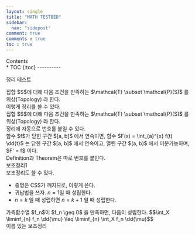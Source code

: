 ```yaml
---
layout: single
title: "MATH TESTBED"
sidebar:
  nav: "sidepost"
comment: true
comments : true
toc : true
---
```

<div id="toc">
Contents
</div>
* TOC
{:toc}
----------

정리 테스트 

<div class="definition" data-title="위상"> 집합 $S$에 대해 다음 조건을 만족하는 $\mathcal{T} \subset \mathcal{P}(S)$ 를 위상(Topology) 라 한다. 
</div>
이렇게 정리를 쓸 수 있다. 
<div class="definition"> 집합 $S$에 대해 다음 조건을 만족하는 $\mathcal{T} \subset \mathcal{P}(S)$ 를 위상(Topology) 라 한다. 
</div>
정리에 자동으로 번호를 붙일 수 있다.
<div class="theorem"> 함수 $f$가 닫힌 구간 $[a, b]$ 에서 연속이면, 함수 $F(x) = \int_{a}^{x} f(t) \dd{t}$ 는 닫힌 구간 $[a, b]$ 에서 연속이고, 열린 구간 $(a, b)$ 에서 미분가능하며, $F' = f$ 이다. 
</div>
Definition과 Theorem은 따로 번호를 붙인다.
<div class="lemma" data-title="lemma1"> 보조정리1
</div>
보조정리도 쓸 수 있다. 

- 증명은 CSS가 깨지므로, 이렇게 쓴다. 
- 귀납법을 쓰자. $n = 1$일 때 성립한다.
- $n = k$ 일 때 성립하면 $n = k+1$ 일 때 성립한다.

<div class="lemma" data-title="Fatou Lemma"> 가측함수열 $f_n$이 $f_n \geq 0$ 을 만족하면, 다음이 성립한다.
$$\int_X \liminf_{n} f_n \dd{\mu} \leq \liminf_{n} \int_X f_n \dd{\mu}$$
</div>
이름 있는 보조정리

